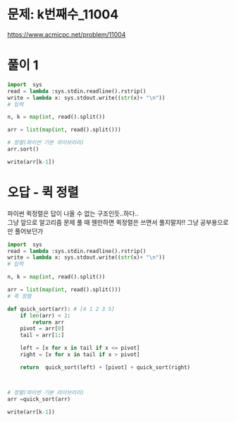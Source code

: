# 문제: k번째수_11004
https://www.acmicpc.net/problem/11004

# 풀이 1
``` python
import  sys
read = lambda :sys.stdin.readline().rstrip()
write = lambda x: sys.stdout.write((str(x)+ "\n"))
# 입력

n, k = map(int, read().split())

arr = list(map(int, read().split()))

# 정렬(파이썬 기본 라이브러리)
arr.sort()

write(arr[k-1])
```

# 오답 - 퀵 정렬

파이썬 퀵정렬은 답이 나올 수 없는 구조인듯..하다..  
그냥 앞으로 알고리즘 문제 풀 때 웬만하면 퀵정렬은 쓰면서 풀지말자!! 그냥 공부용으로만 풀어보던가

``` python
import  sys
read = lambda :sys.stdin.readline().rstrip()
write = lambda x: sys.stdout.write((str(x)+ "\n"))
# 입력

n, k = map(int, read().split())

arr = list(map(int, read().split()))
# 퀵 정렬

def quick_sort(arr): # [4 1 2 3 5]
    if len(arr) < 2:
        return arr
    pivot = arr[0]
    tail = arr[1:]

    left = [x for x in tail if x <= pivot]
    right = [x for x in tail if x > pivot]

    return  quick_sort(left) + [pivot] + quick_sort(right)



# 정렬(파이썬 기본 라이브러리)
arr =quick_sort(arr)

write(arr[k-1])

```

